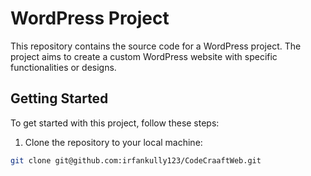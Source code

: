 # WordPress Project

This repository contains the source code for a WordPress project. The project aims to create a custom WordPress website with specific functionalities or designs.

## Getting Started

To get started with this project, follow these steps:

1. Clone the repository to your local machine:

```bash
git clone git@github.com:irfankully123/CodeCraaftWeb.git
